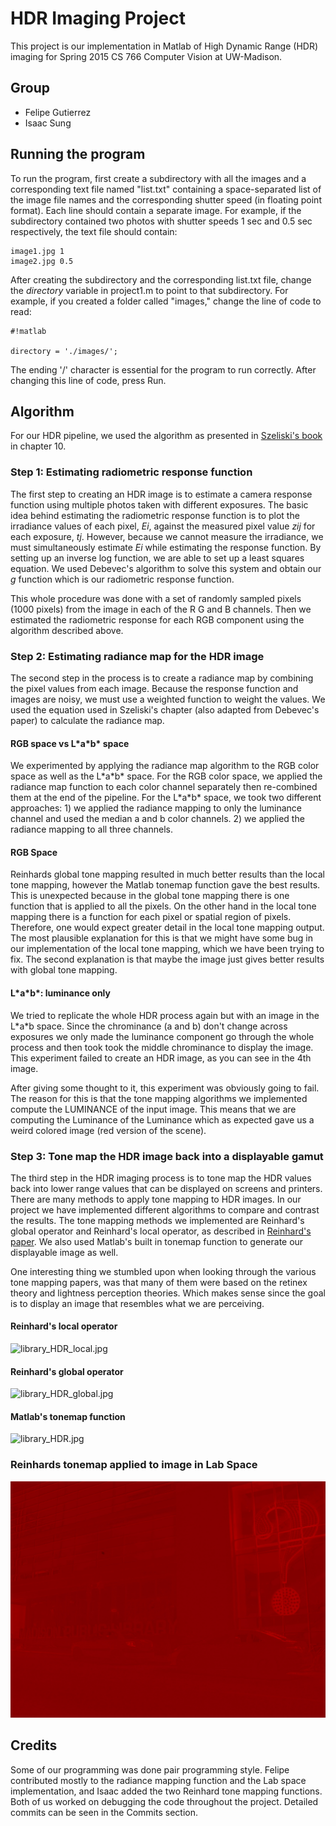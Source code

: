# HDR Imaging Project

This project is our implementation in Matlab of High Dynamic Range (HDR) imaging for Spring 2015 CS 766 Computer Vision at UW-Madison. 

## Group
* Felipe Gutierrez 
* Isaac Sung

## Running the program

To run the program, first create a subdirectory with all the images and a corresponding text file named "list.txt" containing a space-separated list of the image file names and the corresponding shutter speed (in floating point format). Each line should contain a separate image. For example, if the subdirectory contained two photos with shutter speeds 1 sec and 0.5 sec respectively, the text file should contain:


```
image1.jpg 1
image2.jpg 0.5

```

After creating the subdirectory and the corresponding list.txt file, change the *directory* variable in project1.m to point to that subdirectory. For example, if you created a folder called "images," change the line of code to read:


```
#!matlab

directory = './images/';
```

The ending '/' character is essential for the program to run correctly. After changing this line of code, press Run.

## Algorithm

For our HDR pipeline, we used the algorithm as presented in [Szeliski's book](http://szeliski.org/Book/drafts/SzeliskiBook_20100903_draft.pdf) in chapter 10. 

### Step 1: Estimating radiometric response function

The first step to creating an HDR image is to estimate a camera response function using multiple photos taken with different exposures. The basic idea behind estimating the radiometric response function is to plot the irradiance values of each pixel, *Ei*, against the measured pixel value *zij* for each exposure, *tj*. However, because we cannot measure the irradiance, we must simultaneously estimate *Ei* while estimating the response function. By setting up an inverse log function, we are able to set up a least squares equation. We used Debevec's algorithm to solve this system and obtain our *g* function which is our radiometric response function.

This whole procedure was done with a set of randomly sampled pixels (1000 pixels) from the image in each of the R G and B channels. Then we estimated the radiometric response for each RGB component using the algorithm described above.

### Step 2: Estimating radiance map for the HDR image

The second step in the process is to create a radiance map by combining the pixel values from each image. Because the response function and images are noisy, we must use a weighted function to weight the values. We used the equation used in Szeliski's chapter (also adapted from Debevec's paper) to calculate the radiance map.

#### RGB space vs L\*a\*b\* space

We experimented by applying the radiance map algorithm to the RGB color space as well as the L\*a\*b\* space. For the RGB color space, we applied the radiance map function to each color channel separately then re-combined them at the end of the pipeline. For the L\*a\*b\* space, we took two different approaches: 1) we applied the radiance mapping to only the luminance channel and used the median a and b color channels. 2) we applied the radiance mapping to all three channels. 

#### RGB Space

Reinhards global tone mapping resulted in much better results than the local tone mapping, however the Matlab tonemap function gave the best results. This is unexpected because in the global tone mapping there is one function that is applied to all the pixels. On the other hand in the local tone mapping there is a function for each pixel or spatial region of pixels. Therefore, one would expect greater detail in the local tone mapping output. The most plausible explanation for this is that we might have some bug in our implementation of the local tone mapping, which we have been trying to fix. The second explanation is that maybe the image just gives better results with global tone mapping.

#### L\*a\*b\*: luminance only

We tried to replicate the whole HDR process again but with an image in the L\*a\*b space. Since the chrominance (a and b) don't change across exposures we only made the luminance component go through the whole process and then took took the middle chrominance to display the image. This experiment failed to create an HDR image, as you can see in the 4th image. 

After giving some thought to it, this experiment was obviously going to fail. The reason for this is that the tone mapping algorithms we implemented compute the LUMINANCE of the input image. This means that we are computing the Luminance of the Luminance which as expected gave us a weird colored image (red version of the scene).

### Step 3: Tone map the HDR image back into a displayable gamut

The third step in the HDR imaging process is to tone map the HDR values back into lower range values that can be displayed on screens and printers. There are many methods to apply tone mapping to HDR images. In our project we have implemented different algorithms to compare and contrast the results. The tone mapping methods we implemented are Reinhard's global operator and Reinhard's local operator, as described in [Reinhard's paper](http://www.cmap.polytechnique.fr/~peyre/cours/x2005signal/hdr_photographic.pdf). We also used Matlab's built in tonemap function to generate our displayable image as well.

One interesting thing we stumbled upon when looking through the various tone mapping papers, was that many of them were based on the retinex theory and lightness perception theories. Which makes sense since the goal is to display an image that resembles what we are perceiving. 

#### Reinhard's local operator

![library_HDR_local.jpg](https://bitbucket.org/repo/GzeyrK/images/2112533813-library_HDR_local.jpg)

#### Reinhard's global operator

![library_HDR_global.jpg](https://bitbucket.org/repo/GzeyrK/images/1593498092-library_HDR_global.jpg)

#### Matlab's tonemap function

![library_HDR.jpg](https://bitbucket.org/repo/GzeyrK/images/1542103258-library_HDR.jpg)

### Reinhards tonemap applied to image in Lab Space

![library_HDR_lab_only_l_global.jpg](./library_HDR_lab_only_l_global.jpg "Lab tonemap Fail")

## Credits

Some of our programming was done pair programming style. Felipe contributed mostly to the radiance mapping function and the Lab space implementation, and Isaac added the two Reinhard tone mapping functions. Both of us worked on debugging the code throughout the project. Detailed commits can be seen in the Commits section.

